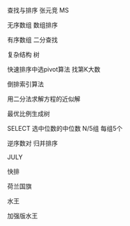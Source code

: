 查找与排序 张元竞 MS

无序数组 数组排序
 
有序数组 二分查找

复杂结构 树

快速排序中选pivot算法 找第K大数

倒排索引算法

用二分法求解方程的近似解

最优比例生成树

SELECT 选中位数的中位数 N/5组 每组5个

逆序数对 归并排序

JULY

快排

荷兰国旗

水王

加强版水王
